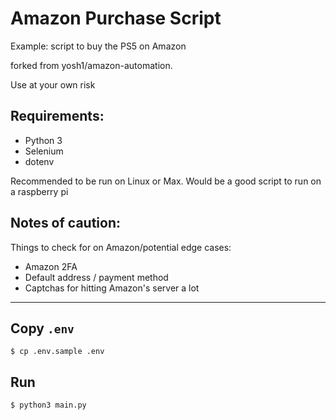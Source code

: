 # Amazon Purchase Script 

Example: script to buy the PS5 on Amazon 

forked from yosh1/amazon-automation. 

Use at your own risk

Requirements: 
--- 

* Python 3 
* Selenium 
* dotenv

Recommended to be run on Linux or Max. Would be a good script to run on a raspberry pi 

Notes of caution: 
--- 

Things to check for on Amazon/potential edge cases: 

 * Amazon 2FA 
 * Default address / payment method 
 * Captchas for hitting Amazon's server a lot

---

## Copy `.env`

```
$ cp .env.sample .env
```

## Run

```
$ python3 main.py
```
